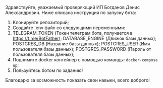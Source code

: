 Здравствуйте, уважаемый проверяющий ИП Богданов Денис Александрович. Ниже описана инструкция по запуску бота:

1) Клонируйте репозиторий;
2) Создайте .env файл со следующими переменными:
3) TELEGRAM_TOKEN (Токен телеграм бота, получается в https://t.me/BotFather);
DATABASE_ENGINE (Движок базы данных);
POSTGRES_DB (Название базы данных);
POSTGRES_USER (Имя пользователя базы данных);
POSTGRES_PASSWORD (Пароль от пользователя базы данных);
4) Поднимите docker контейнер с помощью команды: `docker-compose up`;
5) Пользуйтесь ботом по заданию!

Благодарю за возможность показать свои навыки, всего доброго!
